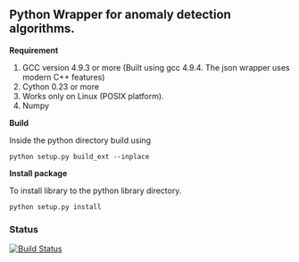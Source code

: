 ## Python Wrapper for anomaly detection algorithms. 

**Requirement**

1. GCC version 4.9.3 or more (Built using gcc 4.9.4. The json wrapper uses modern C++ features)
2. Cython 0.23 or more
3. Works only on Linux (POSIX platform).
4. Numpy

**Build**

Inside the python directory build using

`python setup.py build_ext --inplace`

**Install package**

To install library to the python library directory.

`python setup.py install`

### Status
[![Build Status](https://travis-ci.org/simkimsia/UtilityBehaviors.png)](https://travis-ci.org/simkimsia/UtilityBehaviors)
  
